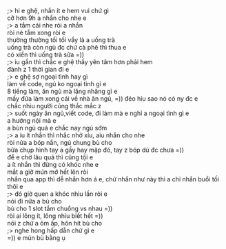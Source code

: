 ;> hi e ghệ, nhắn ít e hem vui chứ gì<br>
cỡ hơn 9h a nhắn cho nhe e<br>
;> a tắm cái nhe ròi a nhắn<br>
ròi nè tắm xong ròi e<br>
thường thường tối tối vầy là a uống trà<br>
uống trà còn ngủ đc chứ cà phê thì thua e<br>
có xiền thì uống trà sữa =))<br>
;> iu gần thì chắc e ghệ thấy yên tâm hơn phải hem<br>
đành z 1 thời gian đi e<br>
;> e ghệ sợ ngoại tình hay gì<br>
làm về code, ngủ ko ngoại tình gì e<br>
8 tiếng làm, ăn ngủ mà lăng nhăng gì e<br>
mấy đứa làm xong cái về nhà ăn ngủ, =)) đéo hỉu sao nó có ny đc e<br>
chắc nhìu người cũng thắc mắc z<br>
;> suốt ngày ăn ngủ,viết code, đi làm mà e nghỉ a ngoại tình gì e<br>
a hướng nội mà e<br>
a  bùn ngủ quá e chắc nay ngủ sớm<br>
;> a iu ít nhắn thì nhắc nhở xíu, aiu nhắn cho nhe<br>
ròi nửa a bóp nắn, ngủ chung bù cho<br>
bữa chụp hình tay a gầy hay mập đó, tay z bóp dú đc chưa =))<br>
để e chờ lâu quá thì cũng tội e<br>
a ít nhắn thì đừng có khóc nhe e<br>
mắt a giờ mún mở hết lên ròi<br>
nhắn qua app thì dễ nhắn hơn á e, chứ nhắn như này thì a chỉ nhắn buổi tối thôi e<br>
;> đó giờ quen a khóc nhiu lần ròi e<br>
nói đi nữa a bù cho<br>
bù cho 1 slot tắm chuồng vs nhau =))<br>
ròi ai lông ít, lông nhìu biết hết =))<br>
nói z chứ a ôm ấp, hôn hít bù cho<br>
;> nghe hong hấp dẫn chứ gì e<br>
=)) e mún bù bằng ụ
